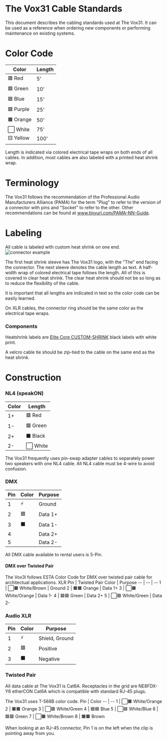 # The Vox31 Cable Standards
This document describes the cabling standards used at The Vox31. It can be used as a reference when ordering new components or performing maintenance on existing systems.

# Color Code
Color | Length
------------ | -------------
🟥 Red | 5'
🟩 Green | 10'
🟦 Blue | 15'
🟪 Purple | 25'
🟧 Orange | 50'
⬜️ White | 75'
🟨 Yellow | 100'

Length is indicated via colored electrical tape wraps on both ends of all cables. In addition, most cables are also labeled with a printed heat shrink wrap.

# Terminology
The Vox31 follows the recommendation of the Professional Audio Manufacturers Alliance (PAMA) for the term "Plug" to refer to the version of a connector with pins and "Socket" to refer to the other. Other recommendations can be found at www.tinyurl.com/PAMA-NN-Guide.

# Labeling
All cable is labeled with custom heat shrink on one end.
![connector example](https://user-images.githubusercontent.com/919746/136599366-fc1ab0d5-6269-4ca5-a5fd-c20bc240f80d.png)

The first heat shrink sleeve has The Vox31 logo, with the "The" end facing the connector. The next sleeve denotes the cable length as text.
A half-width wrap of colored electrical tape follows the length. All of this is covered in clear heat shrink. The clear heat shrink should not be so long as to reduce the flexibility of the cable.

It is important that all lengths are indicated in text so the color code can be easily learned.

On XLR cables, the connector ring should be the same color as the electrical tape wraps.

### Components
Heatshrink labels are [Elite Core CUSTOM-SHRINK](https://elitecoreaudio.com/elite-core-custom-shrink-100pk/) black labels with white print.

A velcro cable tie should be zip-tied to the cable on the same end as the heat shrink.

# Construction
### NL4 (speakON)
Color | Length
------------ | -------------
1+ | 🟥 Red
1- | 🟩 Green
2+ | ⬛️ Black
2- | ⬜️ White

The Vox31 frequently uses pin-swap adapter cables to separately power two speakers with one NL4 cable. All NL4 cable must be 4-wire to avoid confusion.


### DMX
Pin | Color | Purpose
-- | -- | --
1 | ⚡️ | Ground
2 | 🟥 | Data 1+
3 | ⬛️ | Data 1-
4 |  | Data 2+
5 |  | Data 2-

All DMX cable available to rental users is 5-Pin.

#### DMX over Twisted Pair
The Vox3l follows ESTA Color Code for DMX over twisted pair cable for architectual applications.
XLR Pin | Twisted Pair Color | Purpose
-- | -- | --
1 | ⬜️🟫 White/Brown | Ground
2 | 🟧🟧 Orange | Data 1+
3 | ⬜️🟧 White/Orange | Data 1-
4 | 🟩🟩 Green | Data 2+
5 | ⬜️🟩 White/Green | Data 2-


### Audio XLR
Pin | Color | Purpose
-- | -- | --
1 | ⚡️ | Shield, Ground
2 | 🟥 | Positive
3 | ⬛️ | Negative


### Twisted Pair
All data cable at The Vox31 is Cat6A. Receptacles in the grid are NE8FDX-Y6 etherCON Cat6A which is compatible with standard RJ-45 plugs.

The Vox31 uses T-568B color code.
Pin | Color
-- | --
1 | ⬜️🟧 White/Orange
2 | 🟧🟧 Orange
3 | ⬜🟩 White/Green
4 | 🟦🟦 Blue
5 | ⬜🟦 White/Blue
6 | 🟩🟩 Green
7 | ⬜️🟫 White/Brown
8 | 🟫🟫 Brown

When looking at an RJ-45 connector, Pin 1 is on the left when the clip is pointing away from you.
